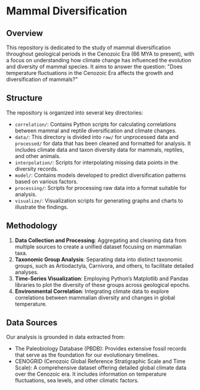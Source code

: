 # Mammal Diversification

## Overview

This repository is dedicated to the study of mammal diversification throughout geological periods in the Cenozoic Era (66 MYA to present), with a focus on understanding how climate change has influenced the evolution and diversity of mammal species. It aims to answer the question: "Does temperature fluctuations in the Cenozoic Era affects the growth and diversification of mammals?"

## Structure

The repository is organized into several key directories:

- `correlation/`: Contains Python scripts for calculating correlations between mammal and reptile diversification and climate changes.
- `data/`: This directory is divided into `raw/` for unprocessed data and `processed/` for data that has been cleaned and formatted for analysis. It includes climate data and taxon diversity data for mammals, reptiles, and other animals.
- `interpolation/`: Scripts for interpolating missing data points in the diversity records.
- `model/`: Contains models developed to predict diversification patterns based on various factors.
- `processing/`: Scripts for processing raw data into a format suitable for analysis.
- `visualize/`: Visualization scripts for generating graphs and charts to illustrate the findings.

## Methodology
1. **Data Collection and Processing**: Aggregating and cleaning data from multiple sources to create a unified dataset focusing on mammalian taxa.
2. **Taxonomic Group Analysis**: Separating data into distinct taxonomic groups, such as Artiodactyla, Carnivora, and others, to facilitate detailed analyses.
3. **Time-Series Visualization**: Employing Python’s Matplotlib and Pandas libraries to plot the diversity of these groups across geological epochs.
4. **Environmental Correlation**: Integrating climate data to explore correlations between mammalian diversity and changes in global temperature.

## Data Sources
Our analysis is grounded in data extracted from:
- The Paleobiology Database (PBDB): Provides extensive fossil records that serve as the foundation for our evolutionary timelines.
- CENOGRID (Cenozoic Global Reference Stratigraphic Scale and Time Scale): A comprehensive dataset offering detailed global climate data over the Cenozoic era. It includes information on temperature fluctuations, sea levels, and other climatic factors.